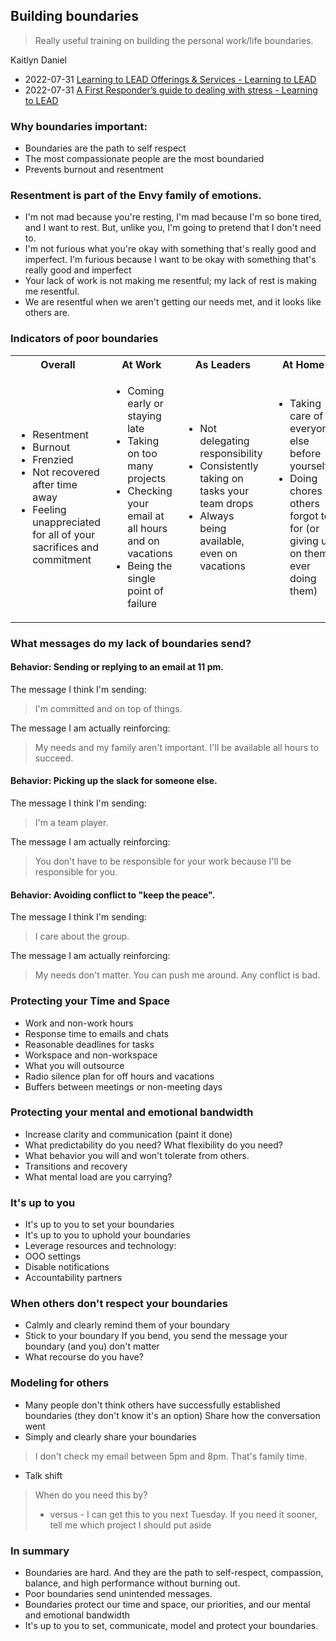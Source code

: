 ## Building boundaries

> Really useful training on building the personal work/life boundaries.

Kaitlyn Daniel
- 2022-07-31 [Learning to LEAD Offerings & Services - Learning to LEAD](https://www.ltolead.com/services.html)
- 2022-07-31 [A First Responder’s guide to dealing with stress - Learning to LEAD](https://www.ltolead.com/blog/a-first-responders-guide-to-dealing-with-stress)

### Why boundaries important:

- Boundaries are the path to self respect
- The most compassionate people are the most boundaried
- Prevents burnout and resentment

### Resentment is part of the Envy family of emotions.

- I'm not mad because you're resting, I'm mad because I'm so bone tired, and I want to rest. But, unlike you, I'm going to pretend that I don't need to.
- I'm not furious what you're okay with something that's really good and imperfect. I'm furious because I want to be okay with something that's really good and imperfect
- Your lack of work is not making me resentful; my lack of rest is making me resentful.
- We are resentful when we aren't getting our needs met, and it looks like others are.

### Indicators of poor boundaries

<table>
<tr>
<th>Overall</th>
<th>At Work</th>
<th>As Leaders</th>
<th>At Home</th>
</tr>
<tr>
<td>

- Resentment
- Burnout
- Frenzied
- Not recovered after time away
- Feeling unappreciated for all of your sacrifices and commitment

</td>
<td>

- Coming early or staying late
- Taking on too many projects
- Checking your email at all hours and on vacations
- Being the single point of failure

</td>
<td>

- Not delegating responsibility
- Consistently taking on tasks your team drops
- Always being available, even on vacations

</td>
<td>

- Taking care of everyone else before yourself
- Doing chores others forgot to for (or giving up on them ever doing them)

</td>
</tr>
</table>

### What messages do my lack of boundaries send?

#### Behavior: Sending or replying to an email at 11 pm.

The message I think I'm sending:
> I'm committed and on top of things.

The message I am actually reinforcing:

> My needs and my family aren't important. I'll be available all hours to succeed.

#### Behavior: Picking up the slack for someone else.

The message I think I'm sending:

> I'm a team player.

The message I am actually reinforcing:

> You don't have to be responsible for your work because I'll be responsible for you.

#### Behavior: Avoiding conflict to "keep the peace".
The message I think I'm sending:

> I care about the group.

The message I am actually reinforcing:

> My needs don't matter.
> You can push me around.
> Any conflict is bad.

### Protecting your Time and Space
- Work and non-work hours
- Response time to emails and chats
- Reasonable deadlines for tasks
- Workspace and non-workspace
- What you will outsource
- Radio silence plan for off hours and vacations
- Buffers between meetings or non-meeting days

### Protecting your mental and emotional bandwidth
- Increase clarity and communication (paint it done)
- What predictability do you need? What flexibility do you need?
- What behavior you will and won't tolerate from others.
- Transitions and recovery
- What mental load are you carrying?

### It's up to you
- It's up to you to set your boundaries
- It's up to you to uphold your boundaries
- Leverage resources and technology:
 - OOO settings
 - Disable notifications
 - Accountability partners

### When others don't respect your boundaries
- Calmly and clearly remind them of your boundary
- Stick to your boundary If you bend, you send the message your boundary (and you) don't matter
- What recourse do you have?

### Modeling for others
- Many people don't think others have successfully established boundaries (they don't know it's an option) Share how the conversation went
-  Simply and clearly share your boundaries
> I don't check my email between 5pm and 8pm. That's family time.
- Talk shift
> When do you need this by?
> - versus -
> I can get this to you next Tuesday. If you need it sooner, tell me which project I should put aside

### In summary
- Boundaries are hard. And they are the path to self-respect, compassion, balance, and high performance without burning out.
- Poor boundaries send unintended messages.
- Boundaries protect our time and space, our priorities, and our mental and emotional bandwidth
- It's up to you to set, communicate, model and protect your boundaries.
